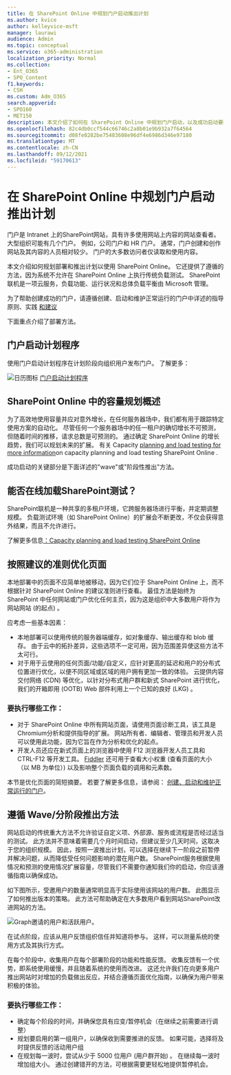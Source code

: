 ```yaml
---
title: 在 SharePoint Online 中规划门户启动推出计划
ms.author: kvice
author: kelleyvice-msft
manager: laurawi
audience: Admin
ms.topic: conceptual
ms.service: o365-administration
localization_priority: Normal
ms.collection:
- Ent_O365
- SPO_Content
f1.keywords:
- CSH
ms.custom: Adm_O365
search.appverid:
- SPO160
- MET150
description: 本文介绍了如何在 SharePoint Online 中规划门户启动，以及成功启动要执行的步骤
ms.openlocfilehash: 82c4db0ccf544c66746c2a8b01e9b932a7f64564
ms.sourcegitcommit: d08fe0282be75483608e96df4e6986d346e97180
ms.translationtype: MT
ms.contentlocale: zh-CN
ms.lasthandoff: 09/12/2021
ms.locfileid: "59170613"
---
```

# <a name="planning-your-portal-launch-roll-out-plan-in-sharepoint-online"></a>在 SharePoint Online 中规划门户启动推出计划

门户是 Intranet 上的SharePoint网站，具有许多使用网站上内容的网站查看者。 大型组织可能有几个门户。 例如，公司门户和 HR 门户。 通常，门户创建和创作网站及其内容的人员相对较少。 门户的大多数访问者仅读取和使用内容。

本文介绍如何规划部署和推出计划以使用 SharePoint Online。 它还提供了遵循的方法，因为系统不允许在 SharePoint Online 上执行传统负载测试。 SharePoint联机是一项云服务，负载功能、运行状况和总体负载平衡由 Microsoft 管理。

为了帮助创建成功的门户，请遵循创建、启动和维护正常运行的门户中详述的指导原则、实践 [和建议](/sharepoint/portal-health) 

下面重点介绍了部署方法。

## <a name="portal-launch-scheduler"></a>门户启动计划程序

使用门户启动计划程序在计划阶段向组织用户发布门户。 了解更多： 

![日历图标](https://docs.microsoft.com/Office/media/icons/calendar.png "门户启动计划程序")  [门户启动计划程序](https://docs.microsoft.com/microsoft-365/enterprise/portallaunchscheduler)



## <a name="overview-of-capacity-planning-in-sharepoint-online"></a>SharePoint Online 中的容量规划概述
为了高效地使用容量并应对意外增长，在任何服务器场中，我们都有用于跟踪特定使用方案的自动化。 尽管任何一个服务器场中的任一租户的确切增长不可预测，但随着时间的推移，请求总数是可预测的。 通过确定 SharePoint Online 的增长趋势，我们可以规划未来的扩展。 有关 Capacity [planning and load testing for more information](capacity-planning-and-load-testing-sharepoint-online.md)on capacity planning and load testing SharePoint Online .

成功启动的关键部分是下面详述的"wave"或"阶段性推出"方法。 

## <a name="can-i-load-test-sharepoint-online"></a>能否在线加载SharePoint测试？
SharePoint联机是一种共享的多租户环境，它跨服务器场进行平衡，并定期调整规模。 负载测试环境（如 SharePoint Online）的扩展会不断更改，不仅会获得意外结果，而且不允许进行。 

了解更多信息[：Capacity planning and load testing SharePoint Online](capacity-planning-and-load-testing-sharepoint-online.md)

## <a name="optimize-pages-by-following-recommended-guidelines"></a>按照建议的准则优化页面
本地部署中的页面不应简单地被移动，因为它们位于 SharePoint Online 上，而不根据针对 SharePoint Online 的建议准则进行查看。 最佳方法是始终为 SharePoint 中任何网站或门户优化任何主页，因为这是组织中大多数用户将作为网站网站 (的起点) 。

应考虑一些基本因素：
- 本地部署可以使用传统的服务器端缓存，如对象缓存、输出缓存和 blob 缓存。 由于云中的拓扑差异，这些选项不一定可用，因为范围差异使这些方法不太可行。
- 对于用于云使用的任何页面/功能/自定义，应针对更高的延迟和用户的分布式位置进行优化，以便不同区域或区域的用户拥有更加一致的体验。 云提供内容交付网络 (CDN) 等优化，以针对分布式用户群和新式 SharePoint 进行优化，我们的开箱即用 (OOTB) Web 部件利用上一个已知的良好 (LKG) 。

### <a name="what-to-do"></a>要执行哪些工作：
 - 对于 SharePoint Online 中所有网站页面，请使用[](./page-diagnostics-for-spo.md)页面诊断工具，该工具是Chromium分析和提供指导的扩展。 网站所有者、编辑者、管理员和开发人员可以使用此功能，因为它旨在作为分析和优化的起点。
 - 开发人员还应在新式页面上的浏览器中使用 F12 浏览器开发人员工具和 CTRL-F12 等开发工具。 [Fiddler](https://www.telerik.com/download/fiddler) 还可用于查看大小权重 (查看页面的大小（以 MB 为单位）) 以及影响整个页面负载的调用和元素数。 

本节是优化页面的简短摘要。  若要了解更多信息，请参阅：  [创建、启动和维护正常运行的门户](/sharepoint/portal-health)。

## <a name="follow-a-wave--phased-roll-out-approach"></a>遵循 Wave/分阶段推出方法
网站启动的传统重大方法不允许验证自定义项、外部源、服务或流程是否经过适当的测试。 此方法并不意味着需要几个月时间启动，但建议至少几天时间，这取决于您的组织规模。 因此，按照一波推出计划，可以选择在继续下一阶段之前暂停并解决问题，从而降低受任何问题影响的潜在用户数。 SharePoint服务根据使用情况和预测的使用情况扩展容量，尽管我们不需要你通知我们你的启动，你应该遵循指南以确保成功。
  
如下图所示，受邀用户的数量通常明显高于实际使用该网站的用户数。 此图显示了如何推出版本的策略。 此方法可帮助确定在大多数用户看到网站SharePoint改进网站的方法。
  
![Graph邀请的用户和活跃用户。](../media/0bc14a20-9420-4986-b9b9-fbcd2c6e0fb9.png)
  
在试点阶段，应该从用户反馈组织信任并知道将参与。 这样，可以测量系统的使用方式及其执行方式。
  
在每个阶段中，收集用户在每个部署阶段的功能和性能反馈。 收集反馈有一个优势，即系统使用缓慢，并且随着系统的使用而改进。 这还允许我们在向更多用户推出网站时对增加的负载做出反应，并结合遵循页面优化指南，以确保为用户带来积极的体验。

### <a name="what-to-do"></a>要执行哪些工作：
- 确定每个阶段的时间，并确保您具有应变/暂停机会（在继续之前需要进行调整）
- 规划要启用的第一组用户，以确保收到需要推进的反馈。  如果可能，选择将及时提供反馈的活动用户组
- 在规划每一波时，尝试从少于 5000 位用户 (用户群开始) 。 在继续每一波时增加组大小。 通过创建错开的方法，可根据需要更轻松地提供暂停机会。